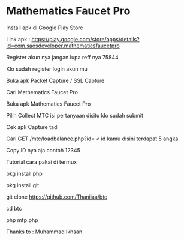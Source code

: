 # Mathematics Faucet Pro

Install apk di Google Play Store

Link apk : https://play.google.com/store/apps/details?id=com.saosdeveloper.mathematicsfaucetpro

Register akun nya jangan lupa reff nya 75844

Klo sudah register login akun mu

Buka apk Packet Capture / SSL Capture

Cari Mathematics Faucet Pro

Buka apk Mathematics Faucet Pro

Pilih Collect MTC isi pertanyaan disitu klo sudah submit

Cek apk Capture tadi

Cari GET /mtc/loadbalance.php?id= < id kamu disini terdapat 5 angka

Copy ID nya aja contoh 12345



Tutorial cara pakai di termux

pkg install php

pkg install git

git clone https://github.com/Thaniiaa/btc

cd btc

php mfp.php

Thanks to : Muhammad Ikhsan
